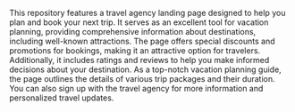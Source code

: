 This repository features a travel agency landing page designed to help you plan and book your next trip. It serves as an excellent tool for vacation planning, providing comprehensive information about destinations, including well-known attractions.
The page offers special discounts and promotions for bookings, making it an attractive option for travelers. Additionally, it includes ratings and reviews to help you make informed decisions about your destination.
As a top-notch vacation planning guide, the page outlines the details of various trip packages and their duration. You can also sign up with the travel agency for more information and personalized travel updates.
